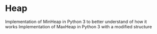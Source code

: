 # Heap
Implementation of MinHeap in Python 3 to better understand of how it works
Implementation of MaxHeap in Python 3 with a modified structure
